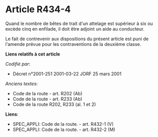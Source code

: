 # Article R434-4

Quand le nombre de bêtes de trait d'un attelage est supérieur à six ou excède cinq en enfilade, il doit être adjoint un aide
au conducteur.

Le fait de contrevenir aux dispositions du présent article est puni de l'amende prévue pour les contraventions de la deuxième
classe.

**Liens relatifs à cet article**

_Codifié par_:

  - Décret n°2001-251 2001-03-22 JORF 25 mars 2001

_Anciens textes_:

  - Code de la route - art. R202 (Ab)
  - Code de la route - art. R233 (Ab)
  - Code de la route R202, R233 (al. 1 et 2)

**Liens**:

  - SPEC_APPLI: Code de la route. - art. R432-1 (V)
  - SPEC_APPLI: Code de la route. - art. R432-2 (M)
